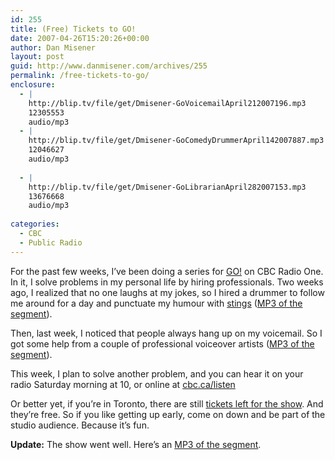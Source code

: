 ```yaml
---
id: 255
title: (Free) Tickets to GO!
date: 2007-04-26T15:20:26+00:00
author: Dan Misener
layout: post
guid: http://www.danmisener.com/archives/255
permalink: /free-tickets-to-go/
enclosure:
  - |
    http://blip.tv/file/get/Dmisener-GoVoicemailApril212007196.mp3
    12305553
    audio/mp3
  - |
    http://blip.tv/file/get/Dmisener-GoComedyDrummerApril142007887.mp3
    12046627
    audio/mp3
    
  - |
    http://blip.tv/file/get/Dmisener-GoLibrarianApril282007153.mp3
    13676668
    audio/mp3
    
categories:
  - CBC
  - Public Radio
---
```

For the past few weeks, I&#8217;ve been doing a series for [GO!](http://www.cbc.ca/go/) on CBC Radio One. In it, I solve problems in my personal life by hiring professionals. Two weeks ago, I realized that no one laughs at my jokes, so I hired a drummer to follow me around for a day and punctuate my humour with [stings](http://en.wikipedia.org/wiki/Sting_(percussion)) ([MP3 of the segment](http://blip.tv/file/get/Dmisener-GoComedyDrummerApril142007887.mp3)).

Then, last week, I noticed that people always hang up on my voicemail. So I got some help from a couple of professional voiceover artists ([MP3 of the segment](http://blip.tv/file/get/Dmisener-GoVoicemailApril212007196.mp3)).

This week, I plan to solve another problem, and you can hear it on your radio Saturday morning at 10, or online at [cbc.ca/listen](http://cbc.ca/listen)

Or better yet, if you&#8217;re in Toronto, there are still [tickets left for the show](http://www.cbc.ca/go/tickets.html). And they&#8217;re free. So if you like getting up early, come on down and be part of the studio audience. Because it&#8217;s fun.

**Update:** The show went well. Here&#8217;s an [MP3 of the segment](http://blip.tv/file/get/Dmisener-GoLibrarianApril282007153.mp3).